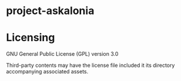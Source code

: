 # project-askalonia

# Licensing
GNU General Public License (GPL) version 3.0

Third-party contents may have the license file included it its directory accompanying associated assets.
